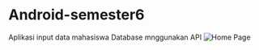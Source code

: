 # Android-semester6

Aplikasi input data mahasiswa
Database mnggunakan API
![Home Page](https://user-images.githubusercontent.com/60416437/89858549-2db57e80-dbc9-11ea-989a-e0564a4d2e94.png)
